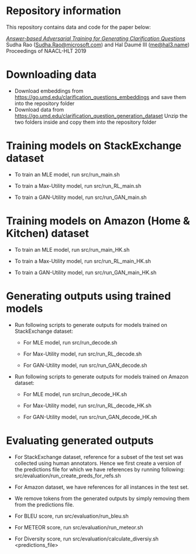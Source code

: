 # Repository information

This repository contains data and code for the paper below:

<i><a href="https://www.aclweb.org/anthology/N19-1013">
Answer-based Adversarial Training for Generating Clarification Questions</a></i><br/>
Sudha Rao (Sudha.Rao@microsoft.com) and Hal Daumé III (me@hal3.name)<br/>
Proceedings of NAACL-HLT 2019

# Downloading data

* Download embeddings from https://go.umd.edu/clarification_questions_embeddings
  and save them into the repository folder
* Download data from https://go.umd.edu/clarification_question_generation_dataset 
  Unzip the two folders inside and copy them into the repository folder

# Training models on StackExchange dataset

* To train an MLE model, run src/run_main.sh 

* To train a Max-Utility model, run src/run_RL_main.sh

* To train a GAN-Utility model, run src/run_GAN_main.sh

# Training models on Amazon (Home & Kitchen) dataset

* To train an MLE model, run src/run_main_HK.sh

* To train a Max-Utility model, run src/run_RL_main_HK.sh

* To train a GAN-Utility model, run src/run_GAN_main_HK.sh

# Generating outputs using trained models

* Run following scripts to generate outputs for models trained on StackExchange dataset:

  * For MLE model, run src/run_decode.sh

  * For Max-Utility model, run src/run_RL_decode.sh 

  * For GAN-Utility model, run src/run_GAN_decode.sh

* Run following scripts to generate outputs for models trained on Amazon dataset:

  * For MLE model, run src/run_decode_HK.sh

  * For Max-Utility model, run src/run_RL_decode_HK.sh 

  * For GAN-Utility model, run src/run_GAN_decode_HK.sh

# Evaluating generated outputs

* For StackExchange dataset, reference for a subset of the test set was collected using human annotators.
  Hence we first create a version of the predictions file for which we have references by running following:
  src/evaluation/run_create_preds_for_refs.sh

* For Amazon dataset, we have references for all instances in the test set.

* We remove <UNK> tokens from the generated outputs by simply removing them from the predictions file.

* For BLEU score, run src/evaluation/run_bleu.sh

* For METEOR score, run src/evaluation/run_meteor.sh 

* For Diversity score, run src/evaluation/calculate_diversiy.sh <predictions_file>
